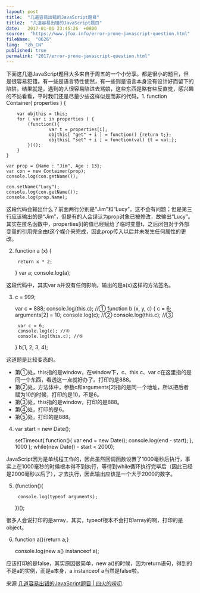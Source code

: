 ```yaml
---
layout: post
title:  "几道容易出错的JavaScript题目"
title2:  "几道容易出错的JavaScript题目"
date:   2017-01-01 23:45:26  +0800
source:  "https://www.jfox.info/error-prone-javascript-question.html"
fileName:  "0626"
lang:  "zh_CN"
published: true
permalink: "2017/error-prone-javascript-question.html"
---
```




下面这几道JavaScript题目大多来自于周五的一个小分享。都是很小的题目，但是很容易犯错。有一些是语言特性使然，有一些则是语言本身没有设计好而留下的陷阱。结果就是，遇到的人很容易陷进去骂娘，这些东西是略有些反直觉，感兴趣的不妨看看，平时我们还是尽量少些这样似是而非的代码。1. function Container( properties ) {

        var objthis = this;
        for ( var i in properties ) {
            (function(){
                    var t = properties[i];
                    objthis[ "get" + i ] = function() {return t;};
                    objthis[ "set" + i ] = function(val) {t = val;};
            })();
        }
    }
    
    var prop = {Name : "Jim", Age : 13};
    var con = new Container(prop);
    console.log(con.getName());
    
    con.setName("Lucy");
    console.log(con.getName());
    console.log(prop.Name);

这段代码会输出什么？前面两行分别是“Jim”和“Lucy”，这不会有问题；但是第三行应该输出的是“Jim”，但是有的人会误认为prop对象已被修改，故输出“Lucy”。其实在匿名函数中，properties[i]的值已经赋给了临时变量t，之后闭包对于外部变量的引用完全由t这个媒介来完成，因此prop传入以后并未发生任何属性的更改。

2. function a (x) {

        return x * 2;
    }
    var a;
    console.log(a);

这段代码中，其实var a并没有任何影响，输出的是a(x)这样的方法签名。

3. c = 999;

    var c = 888;
    console.log(this.c); //①
    function b (x, y, c) {
        c = 6;
        arguments[2] = 10;
        console.log(c); //②
        console.log(this.c); //③
        
        var c = 6;
        console.log(c); //④
        console.log(this.c); //⑤
    }
    b(1, 2, 3, 4);

这道题是比较变态的。

- 第①处，this指的是window，在window下，c、this.c、var c在这里指的是同一个东西，看透这一点就好办了。打印的是888。
- 第②处，方法体中，参数c和arguments[2]指的是同一个地址，所以把后者赋为10的时候，打印的是10，不是6。
- 第③处，this指的是window，打印的是888。
- 第④处，打印的是6。
- 第⑤处，打印的是888。

4. var start = new Date();

    setTimeout(
    	function(){
    		var end = new Date();
    		console.log(end - start);
    	},
    	1000
    );
    while(new Date() - start < 2000);

JavaScript因为是单线程工作的，因此虽然回调函数设置了1000毫秒后执行，事实上在1000毫秒的时候根本得不到执行，等待到while循环执行完毕后（因此已经是2000毫秒以后了），才去执行，因此输出应该是一个大于2000的数字。

5. (function(){

        console.log(typeof arguments);
    })();

很多人会说打印的是array，其实，typeof根本不会打印array的啊，打印的是object。

6. function a(){return a;}

    console.log(new a() instanceof a);

应该打印的是false，其实原因很简单，new a()的时候，因为return语句，得到的不是a的实例，而是a本身，a instanceof a当然是false啦。

来源 [几道容易出错的JavaScript题目 | 四火的唠叨](https://www.jfox.info/go.php?url=http://www.jfox.info/url.php?url=http%3A%2F%2Fwww.raychase.net%2F1485).
